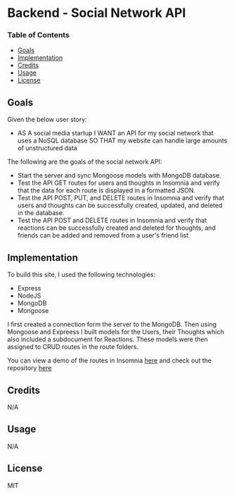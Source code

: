 # Backend - Social Network API

### Table of Contents
* [Goals](#goals)
* [Implementation](#implementation)
* [Credits](#credits)
* [Usage](#usage)
* [License](#licene)

## Goals
Given the below user story: 
- AS A social media startup I WANT an API for my social network that uses a NoSQL database SO THAT my website can handle large amounts of unstructured data

The following are the goals of the social network API:
- Start the server and sync Mongoose models with MongoDB database.
- Test the API GET routes for users and thoughts in Insomnia and verify that the data for each route is displayed in a formatted JSON.
- Test the API POST, PUT, and DELETE routes in Insomnia and verify that users and thoughts can be successfully created, updated, and deleted in the database.
- Test the API POST and DELETE routes in Insomnia and verify that reactions can be successfully created and deleted for thoughts, and friends can be added and removed from a user's friend list.


## Implementation

To build this site, I used the following technologies:
- Express
- NodeJS
- MongoDB
- Mongoose

I first created a connection form the server to the MongoDB. Then using Mongoose and Expreess I built models for the Users, their Thoughts which also included a subdocument for Reactions. These models were then assigned to CRUD routes in the route folders. 

You can view a demo of the routes in Insomnia [here](https://drive.google.com/file/d/1-pTntrQQXInt0S7y0AdlE3RtTMVZco94/view) and check out the repository [here](https://github.com/Traveye/social-network-api)


## Credits
N/A

## Usage
N/A

## License
MIT